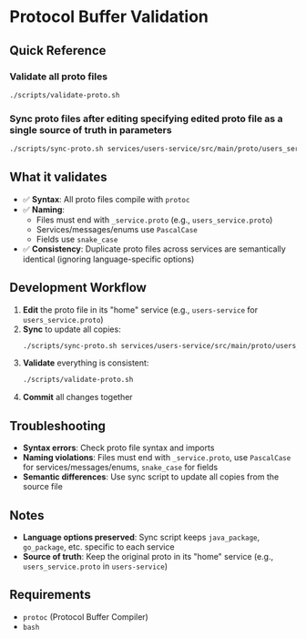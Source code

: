 # Protocol Buffer Validation

## Quick Reference

### Validate all proto files
```bash
./scripts/validate-proto.sh
```

### Sync proto files after editing specifying edited proto file as a single source of truth in parameters
```bash
./scripts/sync-proto.sh services/users-service/src/main/proto/users_service.proto
```

## What it validates
- ✅ **Syntax**: All proto files compile with `protoc`
- ✅ **Naming**: 
  - Files must end with `_service.proto` (e.g., `users_service.proto`)
  - Services/messages/enums use `PascalCase`
  - Fields use `snake_case`
- ✅ **Consistency**: Duplicate proto files across services are semantically identical (ignoring language-specific options)

## Development Workflow

1. **Edit** the proto file in its "home" service (e.g., `users-service` for `users_service.proto`)
2. **Sync** to update all copies:
   ```bash
   ./scripts/sync-proto.sh services/users-service/src/main/proto/users_service.proto
   ```
3. **Validate** everything is consistent:
   ```bash
   ./scripts/validate-proto.sh
   ```
4. **Commit** all changes together

## Troubleshooting

- **Syntax errors**: Check proto file syntax and imports
- **Naming violations**: Files must end with `_service.proto`, use `PascalCase` for services/messages/enums, `snake_case` for fields
- **Semantic differences**: Use sync script to update all copies from the source file

## Notes

- **Language options preserved**: Sync script keeps `java_package`, `go_package`, etc. specific to each service
- **Source of truth**: Keep the original proto in its "home" service (e.g., `users_service.proto` in `users-service`)

## Requirements
- `protoc` (Protocol Buffer Compiler)
- `bash` 